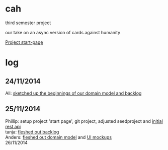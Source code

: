 cah
===
third semester project

our take on an async version of cards against humanity

[Project start-page](http://178.62.70.7:8080/index.html)




log
===
24/11/2014
----------
All: [sketched up the beginnings of our domain model and backlog](https://www.dropbox.com/s/t9kyk1umjte1xlr/sem3projectinit.txt?dl=0)

25/11/2014
----------
Phillip: setup project 'start page', git project, adjusted seedproject and [initial rest api](http://178.62.70.7:8080/initialrest.html) <br/>
tanja: [fleshed out backlog](https://www.dropbox.com/s/nxkzgp1a771guew/BackLogProject.ods?dl=0) <br/>
Anders: [fleshed out domain model](https://www.dropbox.com/s/1hdv404lgqqjfku/domainmodel.png?dl=0) and [UI mockups](https://www.dropbox.com/s/yyqq3mj5foxled4/forside%20mockupUI.PNG?dl=0) <br/>
26/11/2014
